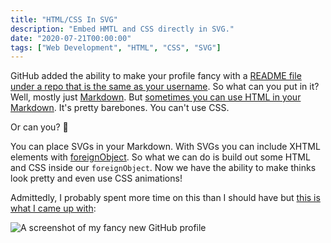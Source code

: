 ```yaml
---
title: "HTML/CSS In SVG"
description: "Embed HMTL and CSS directly in SVG."
date: "2020-07-21T00:00:00"
tags: ["Web Development", "HTML", "CSS", "SVG"]
---
```


GitHub added the ability to make your profile fancy with a [README file under a repo that is the same as your username](https://github.com/amorriscode/amorriscode). So what can you put in it? Well, mostly just [Markdown](https://www.markdownguide.org). But [sometimes you can use HTML in your Markdown](https://www.markdownguide.org/basic-syntax#html-best-practices). It's pretty barebones. You can't use CSS.

Or can you? 🤔

You can place SVGs in your Markdown. With SVGs you can include XHTML elements with [foreignObject](https://developer.mozilla.org/en-US/docs/Web/SVG/Element/foreignObject). So what we can do is build out some HTML and CSS inside our `foreignObject`. Now we have the ability to make thinks look pretty and even use CSS animations!

Admittedly, I probably spent more time on this than I should have but [this is what I came up with](https://github.com/amorriscode/amorriscode):

![A screenshot of my fancy new GitHub profile](/assets/til/github-profile.png)
